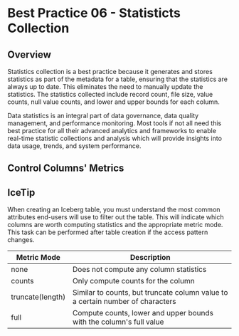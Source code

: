 # Best Practice 06 - Statisticts Collection

## Overview
Statistics collection is a best practice because it generates and stores statistics as part of the metadata for a table, ensuring that the statistics are always up to date. This eliminates the need to manually update the statistics. The statistics collected include record count, file size, value counts, null value counts, and lower and upper bounds for each column.

Data statistics is an integral part of data governance, data quality management, and performance monitoring. Most tools if not all need this best practice for all their advanced analytics and frameworks to enable real-time statistic collections and analysis which will provide insights into data usage, trends, and system performance.

## Control Columns' Metrics 

## IceTip
When creating an Iceberg table, you must understand the most common attributes end-users will use to filter out the table. This will indicate which columns are worth computing statistics and the appropriate metric mode. This task can be performed after table creation if the access pattern changes.

| Metric Mode | Description |
| ------------ | ----------- |
| none | Does not compute any column statistics |
| counts | Only compute counts for the column |
| truncate(length) | Similar to counts, but truncate column value to a certain number of characters |
| full | Compute counts, lower and upper bounds with the column's full value |

